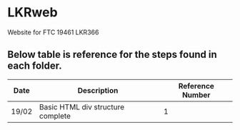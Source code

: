 # LKRweb

Website for FTC 19461 LKR366

## Below table is reference for the steps found in each folder.

| Date | Description | Reference Number |
| --- | --- | --- |
| 19/02 | Basic HTML div structure complete | 1 |

